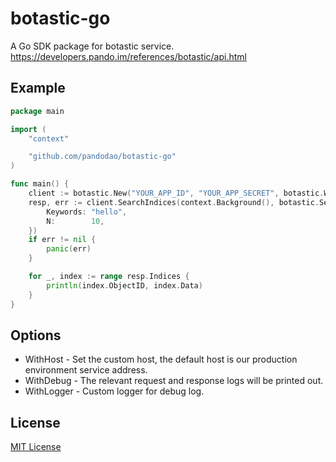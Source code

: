 # botastic-go

A Go SDK package for botastic service. https://developers.pando.im/references/botastic/api.html

## Example

```go
package main

import (
	"context"

	"github.com/pandodao/botastic-go"
)

func main() {
	client := botastic.New("YOUR_APP_ID", "YOUR_APP_SECRET", botastic.WithHost("host..."), botastic.WithDebug(true))
	resp, err := client.SearchIndices(context.Background(), botastic.SearchIndicesRequest{
		Keywords: "hello",
		N:        10,
	})
	if err != nil {
		panic(err)
	}

	for _, index := range resp.Indices {
		println(index.ObjectID, index.Data)
	}
}
```

## Options

* WithHost - Set the custom host, the default host is our production environment service address.
* WithDebug - The relevant request and response logs will be printed out.
* WithLogger - Custom logger for debug log.

## License
[MIT License](https://github.com/pandodao/botastic-go/blob/main/LICENSE)


